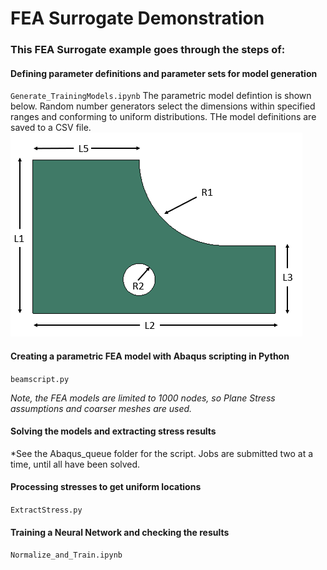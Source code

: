 # FEA Surrogate Demonstration

### This FEA Surrogate example goes through the steps of: 

#### Defining parameter definitions and parameter sets for model generation
<code>Generate_TrainingModels.ipynb</code>
The parametric model defintion is shown below.  Random number generators select the dimensions within specified ranges and conforming to uniform distributions.  THe model definitions are saved to a CSV file.
![Dimensions](Dimensions.png)
  
#### Creating a parametric FEA model with Abaqus scripting in Python
<code>beamscript.py</code>

*Note, the FEA models are limited to 1000 nodes, so Plane Stress assumptions and coarser meshes are used.*

    
#### Solving the models and extracting stress results
*See the Abaqus_queue folder for the script.
Jobs are submitted two at a time, until all have been solved.
     
#### Processing stresses to get uniform locations
<code>ExtractStress.py</code> 


     
#### Training a Neural Network and checking the results
<code>Normalize_and_Train.ipynb</code>

